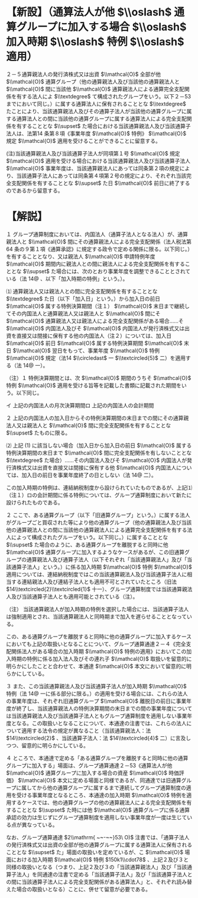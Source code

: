 # 【新設】（通算法人が他 $\\oslash$ 通算グループに加入する場合 $\\oslash$ 加入時期 $\\oslash$ 特例 $\\oslash$ 適用）

２－５通算親法人の発行済株式又は出資 $\\mathcal{O}$ 全部が他 $\\mathcal{O}$ 通算グループ（他の通算親法人及び当該他の通算親法人と $\\mathcal{O}$ 間に当該他 $\\mathcal{O}$ 通算親法人による通算完全支配関係を有する法人によ $\\textdegree$ て構成されたグループをいう。以下２－53 までにおいて同じ。）に属する通算法人に保有されることとな $\\textdegree$ たことにより、当該通算親法人及びその通算子法人が当該他の通算グループに属する通算法人との間に当該他の通算グループに属する通算法人による完全支配関係を有することとな $\\supset$ た場合における当該通算親法人及び当該通算子法人は、法第14 条第８項《事業年度 $\\mathcal{O}$ 特例》 $\\mathcal{O}$ 規定 $\\mathcal{O}$ 適用を受けることができることに留意する。

(注)当該通算親法人及び当該通算子法人が同項第１号 $\\mathcal{O}$ 規定 $\\mathcal{O}$ 適用を受ける場合における当該通算親法人及び当該通算子法人 $\\mathcal{O}$ 事業年度は、当該通算親法人にあっては同条第２項の規定により、当該通算子法人にあっては同条第４項第２号の規定により、それぞれ当該完全支配関係を有することとな $\\supset$ た日 $\\mathcal{O}$ 前日に終了するのであるから留意する。

# 【解説】

１ グループ通算制度においては、内国法人（通算子法人となる法人）が、通算親法人と $\\mathcal{O}$ 間にその通算親法人による完全支配関係（法人税法第64 条の９第１項《通算承認》に規定する政令で定める関係に限る。以下同じ。）を有することとなり、又は親法人 $\\mathcal{O}$ 申請特例年度 $\\mathcal{O}$ 期間内に親法人との間に親法人による完全支配関係を有することとな $\\supset$ た場合には、次のとおり事業年度を調整できることとされている（法 $14@$ 、以下「加入時期の特例」という。）。

⑴ 通算親法人又は親法人との間に完全支配関係を有することとな $\\textdegree$ た日（以下「加入日」という。）から加入日の前日 $\\mathcal{O}$ 属する特例決算期間（注１） $\\mathcal{O}$ 末日まで継続してその内国法人と通算親法人又は親法人と $\\mathcal{O}$ 間にそ $\\mathcal{O}$ 通算親法人又は親法人による完全支配関係がある場合……そ $\\mathcal{O}$ 内国法人及びそ $\\mathcal{O}$ 内国法人が発行済株式又は出資を直接又は間接に保有する他の内国法人（注２）については、加入日 $\\mathcal{O}$ 前日 $\\mathcal{O}$ 属する特例決算期間 $\\mathcal{O}$ 末日 $\\mathcal{O}$ 翌日をもって、事業年度 $\\mathcal{O}$ 特例 $\\mathcal{O}$ 規定（法14 $\\circledast$ 一 $\\textcircled{5}$ 二）を適用する（法 $14@$ 一）。

（注）１ 特例決算期間とは、次 $\\mathcal{O}$ 期間のうちそ $\\mathcal{O}$ 特例 $\\mathcal{O}$ 適用を受ける旨等を記載した書類に記載された期間をいう。以下同じ。

イ 上記の内国法人の月次決算期間ロ 上記の内国法人の会計期間

２ 上記の内国法人の加入日からその特例決算期間の末日までの間にその通算親法人又は親法人と $\\mathcal{O}$ 間に完全支配関係を有することとな $\\supset$ たものに限る。

⑵ 上記 $(1)$ に該当しない場合（加入日から加入日の前日 $\\mathcal{O}$ 属する特例決算期間の末日まで $\\mathcal{O}$ 間に完全支配関係を有しないこととな $\\textdegree$ た場合）……その内国法人及びそ $\\mathcal{O}$ 内国法人が発行済株式又は出資を直接又は間接に保有する他 $\\mathcal{O}$ 内国法人については、加入日の前日を事業年度終了の日としない（法 $14@$ 二）。

この加入時期の特例は、連結納税制度から設けられていたものであるが、上記⑴（注１）ロの会計期間に係る特例については、グループ通算制度において新たに設けられたものである。

２ ここで、ある通算グループ（以下「旧通算グループ」という。）に属する法人がグループごと買収された等により他の通算グループ（他の通算親法人及び当該他の通算親法人との間に当該他の通算親法人による通算完全支配関係を有する法人によって構成されたグループをいう。以下同じ。）に属することとな $\\supset$ た場合のように、ある通算グループを離脱すると同時に他 $\\mathcal{O}$ 通算グループに加入するようなケースがあるが、この旧通算グループの通算親法人及び通算子法人（以下それぞれ「当該通算親法人」及び「当該通算子法人」という。）に係る加入時期 $\\mathcal{O}$ 特例 $\\mathcal{O}$ 適用については、連結納税制度ではこの当該通算親法人及び当該通算子法人に相当する連結親法人及び連結子法人とも適用不可とされていたところ（旧法 $14\\textcircled{2}\\textcircled{1}$ 十一）、グループ通算制度では当該通算親法人及び当該通算子法人とも適用可能とされている（注）。

（注） 当該通算親法人が加入時期の特例を選択した場合には、当該通算子法人は強制適用とされ、当該通算親法人と同時期まで加入を遅らせることとなっている。

この、ある通算グループを離脱すると同時に他の通算グループに加入するケースにおいても上記の取扱いとなることについて、グループ通算通達２－４《完全支配関係法人がある場合の加入時期 $\\mathcal{O}$ 特例の適用》においてこの加入時期の特例に係る加入法人及びその連れ子 $\\mathcal{O}$ 取扱いを留意的に明らかにしたことと合わせて、本通達 $\\mathcal{O}$ 本文において留意的に明らかにしている。

３ また、この当該通算親法人及び当該通算子法人が加入時期 $\\mathcal{O}$ 特例（法 $14@$ 一に係る部分に限る。）の適用を受ける場合には、これらの法人の事業年度は、それぞれ旧通算グループ $\\mathcal{O}$ 離脱日の前日に事業年度が終了し、当該通算親法人の特例決算期間の末日までの間の事業年度については当該通算親法人及び当該通算子法人ともグループ通算制度を適用しない事業年度となる。この取扱いとなることについて、本通達の注書では、これらの法人について適用する法令の規定が異なること（当該通算親法人：法 $14\\textcircled{2}$ 、当該通算子法人：法 $14\\textcircled{4}$ 二）に言及しつつ、留意的に明らかにしている。

４ ところで、本通達で定める「ある通算グループを離脱すると同時に他の通算グループに加入する」場面は、グループ通算通達２－53《通算法人が他 $\\mathcal{O}$ 通算グループに加入する場合の資産 $\\mathcal{O}$ 時価評価》 $\\mathcal{O}$ 本文に定める場面と同様であるが、同通達では旧通算グループに属してから他の通算グループに属するまで連続してグループ通算制度の適用を受ける事業年度となるところ、本通達の加入時期 $\\mathcal{O}$ 特例を適用するケースでは、他の通算グループの他の通算親法人による完全支配関係を有することとな $\\supset$ た時には他 $\\mathcal{O}$ 通算グループに係る通算承認の効力は生じずにグループ通算制度を適用しない事業年度が一度は生じている点が異なっている。

なお、グループ通算通達 $2\\mathrm{ ~~-~~}53\ O)$ 注書では、「通算子法人の発行済株式又は出資の全部が他の通算グループに属する通算法人に保有されることとな $\\supset$ た」場面の取扱いを定めているが、こ $\\mathcal{O}$ 場面における加入時期 $\\mathcal{O}$ 特例 $150k1\\cdot78$ 、上記２及び３と同様の取扱いとなる（つまり、上記２及び３の「当該通算親法人」及び「当該通算子法人」を同通達の注書で定める「当該通算子法人」及び「当該通算子法人との間に当該通算子法人による完全支配関係がある通算法人」と、それぞれ読み替えた場合の取扱いとなる）ことに、併せて留意が必要である。
